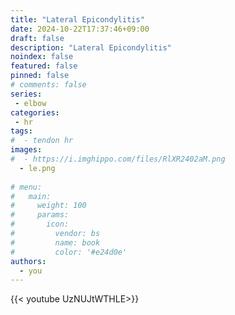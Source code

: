```yaml
---
title: "Lateral Epicondylitis"
date: 2024-10-22T17:37:46+09:00
draft: false
description: "Lateral Epicondylitis"
noindex: false
featured: false
pinned: false
# comments: false
series:
 - elbow
categories:
 - hr
tags:
#  - tendon hr
images:
#  - https://i.imghippo.com/files/RlXR2402aM.png
  - le.png
 
# menu:
#   main:
#     weight: 100
#     params:
#       icon:
#         vendor: bs
#         name: book
#         color: '#e24d0e'
authors:
  - you
---
```


{{< youtube UzNUJtWTHLE>}}